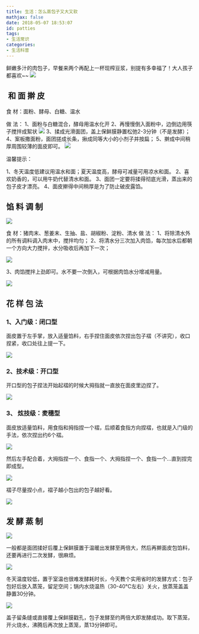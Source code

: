```yaml
---
title: 生活：怎么蒸包子又大又软
mathjax: false
date: 2018-05-07 18:53:07
id: patties
tags:
- 生活常识
categories:
- 生活科普
---
```


鲜嫩多汁的肉包子，早餐来两个再配上一杯现榨豆浆，别提有多幸福了！大人孩子都喜欢\~\~
![](https://zymin-1255632454.cos.ap-shanghai.myqcloud.com/patties/1a3fc1bb08e11d3218d9257abaed4343.gif)

<!---more--->

##  和 面 擀 皮

食 材：面粉、酵母、白糖、温水

做 法：
1、面粉与白糖混合，酵母用温水化开
2、再慢慢倒入面粉中，边倒边用筷子搅拌成絮状
![](https://zymin-1255632454.cos.ap-shanghai.myqcloud.com/patties/db3e350d7f0926405acdc84fa1c761e2.gif)
3、揉成光滑面团，盖上保鲜膜静置松弛2-3分钟（不是发酵）；
4、案板撒面粉，面团搓成长条，揪成同等大小的小剂子并按扁；
5、擀成中间稍厚周围较薄的面皮即可。
![](https://zymin-1255632454.cos.ap-shanghai.myqcloud.com/patties/70bf6a62f20e82f16375d78020b19ab2.gif)

温馨提示：

1、冬天温度低建议用温水和面；夏天温度高，酵母可减量可用凉水和面。
2、喜欢奶香的，可以用牛奶代替清水和面。
3、面团一定要将揉得彻底光滑，蒸出来的包子皮才漂亮。
4、面皮擀得中间稍厚是为了防止破皮露馅。

## 馅 料 调 制

![](https://zymin-1255632454.cos.ap-shanghai.myqcloud.com/patties/31fda804bd613c18bb70e483b6607bea.jpg)

食 材：猪肉末、葱姜末、生抽、盐、胡椒粉、淀粉、清水
做 法：
1、将除清水外的所有调料调入肉末中，搅拌均匀；
2、将清水分三次加入肉馅，每次加水后都朝一个方向大力搅拌，水分吸收后再加下一次；

![](https://zymin-1255632454.cos.ap-shanghai.myqcloud.com/patties/08a4801f8e14b84a68d7fbb1134524d7.gif)

3、肉馅搅拌上劲即可。水不要一次倒入，可根据肉馅水分增减用量。

![](https://zymin-1255632454.cos.ap-shanghai.myqcloud.com/patties/5cd286eb15889c1da6d24ad7a3ed0331.jpg)

## 花 样 包 法

### 1、入门级：闭口型

面皮置于左手掌，放入适量馅料，右手捏住面皮依次捏出包子褶（不讲究），收口捏紧，收口处往上提一下。

![](https://zymin-1255632454.cos.ap-shanghai.myqcloud.com/patties/9f331adf645bc3681a01786218a05464.gif)

### 2、技术级：开口型

开口型的包子捏法开始起褶的时候大拇指就一直放在面皮里边捏了。

![](https://zymin-1255632454.cos.ap-shanghai.myqcloud.com/patties/99836283141136dda821aa3aec6c0823.jpg)

### 3、 炫技级：麦穗型

面皮放适量馅料，用食指和拇指捏一个褶，后顺着食指方向捏褶，也就是入门级的手法，依次捏出约6个褶。

![](https://zymin-1255632454.cos.ap-shanghai.myqcloud.com/patties/3191ee03649af3117c0e54b436c159d0.gif)

然后左手配合着，大拇指捏一个、食指一个、大拇指捏一个、食指一个…直到捏完即成型。

![](https://zymin-1255632454.cos.ap-shanghai.myqcloud.com/patties/1652d2a33c9119d1aba075f1d16297d5.gif)

褶子尽量捏小点，褶子越小包出的包子越好看。

![](https://zymin-1255632454.cos.ap-shanghai.myqcloud.com/patties/7a6ef028cb7dfbf4e36961a4a83cb30e.jpg)

## 发 酵 蒸 制

![](https://zymin-1255632454.cos.ap-shanghai.myqcloud.com/patties/23f847fa34c2d9edb507861d364d00cc.jpg)

一般都是面团揉好后覆上保鲜膜置于温暖出发酵至两倍大，然后再擀面皮包馅料，还要再进行二次发酵，很麻烦。

![](https://zymin-1255632454.cos.ap-shanghai.myqcloud.com/patties/c813745e397a291e23f6a75730a7bfba.jpg)

冬天温度较低，置于室温也很难发酵耗时长，今天教个实用省时的发酵方式：包子包好后放入蒸笼，留足空间；锅内水烧温热（30-40℃左右）关火，放蒸笼盖盖静置30分钟。

![](https://zymin-1255632454.cos.ap-shanghai.myqcloud.com/patties/91ea19812f6d13428db3f78c5cdfea5b.jpg)

盖子留条缝或直接覆上保鲜膜戳孔，包子发酵至约两倍大即发酵成功。取下蒸笼，开火烧水，沸腾后再次放上蒸笼，蒸13分钟即可。